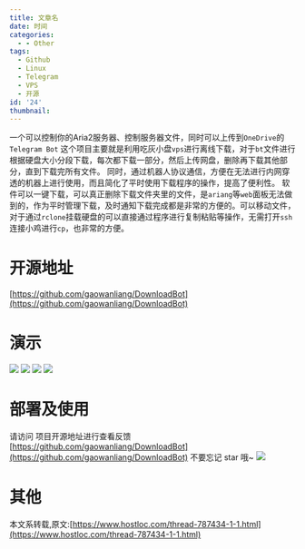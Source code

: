 ```yaml
---
title: 文章名
date: 时间
categories:
  - - Other
tags:
  - Github
  - Linux
  - Telegram
  - VPS
  - 开源
id: '24'
thumbnail:
---
```



一个可以控制你的Aria2服务器、控制服务器文件，同时可以上传到`OneDrive`的`Telegram Bot` 这个项目主要就是利用吃灰小盘`vps`进行离线下载，对于`bt`文件进行根据硬盘大小分段下载，每次都下载一部分，然后上传网盘，删除再下载其他部分，直到下载完所有文件。 同时，通过机器人协议通信，方便在无法进行内网穿透的机器上进行使用，而且简化了平时使用下载程序的操作，提高了便利性。 软件可以一键下载，可以真正删除下载文件夹里的文件，是`ariang`等`web`面板无法做到的，作为平时管理下载，及时通知下载完成都是非常的方便的。可以移动文件，对于通过`rclone`挂载硬盘的可以直接通过程序进行复制粘贴等操作，无需打开`ssh`连接小鸡进行`cp`，也非常的方便。

# 开源地址

[https://github.com/gaowanliang/DownloadBot](https://github.com/gaowanliang/DownloadBot)

# 演示

![](https://cdn.uzz5.com/imgs/2021/02/28/zsEniocS.webp) ![](https://cdn.uzz5.com/imgs/2021/02/28/iAf10f94.webp) ![](https://cdn.uzz5.com/imgs/2021/02/28/MAwdE9eU.webp) ![](https://cdn.uzz5.com/imgs/2021/02/28/eawThfVu.webp)

# 部署及使用

请访问 项目开源地址进行查看反馈 [https://github.com/gaowanliang/DownloadBot](https://github.com/gaowanliang/DownloadBot) 不要忘记 star 哦~ ![](https://cdn.uzz5.com/imgs/2021/02/28/YXePKYFw.webp)

# 其他

本文系转载,原文:[https://www.hostloc.com/thread-787434-1-1.html](https://www.hostloc.com/thread-787434-1-1.html)